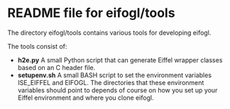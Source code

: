 README file for eifogl/tools
============================

The directory eifogl/tools contains various tools for developing eifogl.

The tools consist of:

 * **h2e.py**      A small Python script that can generate Eiffel wrapper 
                   classes based on an C header file.
 * **setupenv.sh** A small BASH script to set the environment variables
                   ISE_EIFFEL and EIFOGL. The directories that these
                   environment variables should point to depends of course
                   on how you set up your Eiffel environment and where you
                   clone eifogl.
